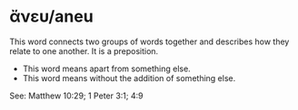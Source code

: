 # ἄνευ/aneu
This word connects two groups of words together and describes how they relate to one another. It is a preposition.
* This word means apart from something else.
* This word means without the addition of something else.

See: Matthew 10:29; 1 Peter 3:1; 4:9
